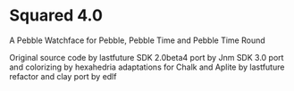 # Squared 4.0

A Pebble Watchface for Pebble, Pebble Time and Pebble Time Round

Original source code by lastfuture
SDK 2.0beta4 port by Jnm
SDK 3.0 port and colorizing by hexahedria
adaptations for Chalk and Aplite by lastfuture
refactor and clay port by edlf
